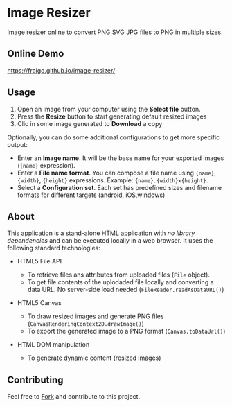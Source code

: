 # Image Resizer



Image resizer online to convert PNG SVG JPG files to PNG in multiple sizes.


## Online Demo

https://fraigo.github.io/image-resizer/

## Usage


1. Open an image from your computer using the **Select file** button.
2. Press the **Resize** button to start generating default resized images
3. Clic in some image generated to **Download** a copy


Optionally, you can do some additional configurations to get more specific output:


* Enter an <b>Image name</b>. It will be the base name for your exported images (`{name}` expression).
* Enter a <b>File name format</b>. You can compose a file name using `{name}`, `{width}`, `{height}` expressions. Example: `{name}.{width}x{height}`.
* Select a <b>Configuration set</b>. Each set has predefined sizes and filename formats for different targets (android, iOS,windows)


## About 

This application is a stand-alone HTML application with *no library dependencies* and can be executed locally in a web browser. It uses the following standard technologies:

* HTML5 File API
    * To retrieve files ans attributes from uploaded files (`File` object).
    * To get file contents of the uplodaded file locally and converting a data URL. No server-side load needed (`FileReader.readAsDataURL()`)

* HTML5 Canvas
    * To draw resized images and generate PNG files (`CanvasRenderingContext2D.drawImage()`)
    * To export the generated image to a PNG format (`Canvas.toDataUrl()`)

* HTML DOM manipulation
    * To generate dynamic content (resized images)



## Contributing

Feel free to [Fork](https://github.com/fraigo/image-resizer/fork) and contribute to this project.

